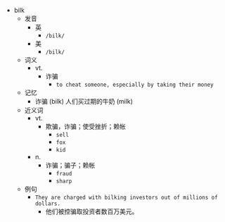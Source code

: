 - bilk
  - 发音
    - 英
      - `/bilk/`
    - 美
      - `/bilk/`
  - 词义
    - vt.
      - 诈骗
        - `to cheat someone, especially by taking their money`
  - 记忆
    - 诈骗 (bilk) 人们买过期的牛奶 (milk)
  - 近义词
    - vt.
      - 欺骗，诈骗；使受挫折；赖帐
        - `sell`
        - `fox`
        - `kid`
    - n.
      - 诈骗；骗子；赖帐
        - `fraud`
        - `sharp`
  - 例句
    - `They are charged with bilking investors out of millions of dollars.`
      - 他们被控骗取投资者数百万美元。

